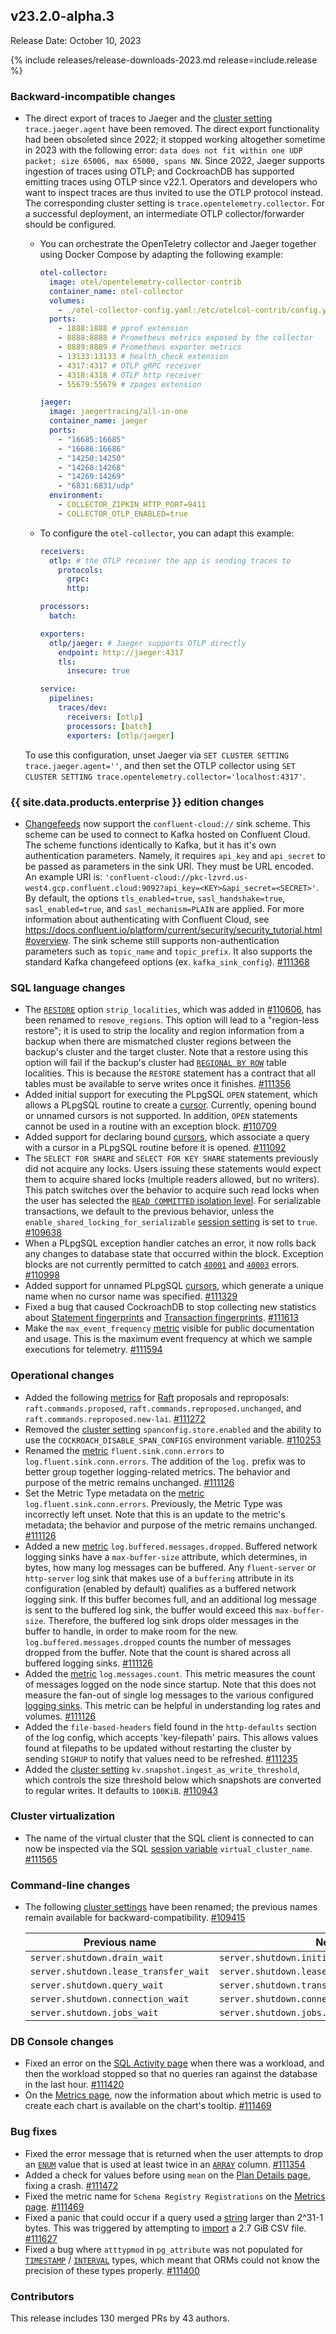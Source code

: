 ## v23.2.0-alpha.3

Release Date: October 10, 2023

{% include releases/release-downloads-2023.md release=include.release %}

<h3 id="v23-2-0-alpha-3-backward-incompatible-changes">Backward-incompatible changes</h3>

- The direct export of traces to Jaeger and the [cluster setting](../v23.2/cluster-settings.html) `trace.jaeger.agent` have been removed. The direct export functionality had been obsoleted since 2022; it stopped working altogether sometime in 2023 with the following error: `data does not fit within one UDP packet; size 65006, max 65000, spans NN`. Since 2022, Jaeger supports ingestion of traces using OTLP; and CockroachDB has supported emitting traces using OTLP since v22.1. Operators and developers who want to inspect traces are thus invited to use the OTLP protocol instead. The corresponding cluster setting is `trace.opentelemetry.collector`. For a successful deployment, an intermediate OTLP collector/forwarder should be configured.
  - You can orchestrate the OpenTeletry collector and Jaeger together using Docker Compose by adapting the following example:

    ~~~ yaml
    otel-collector:
      image: otel/opentelemetry-collector-contrib
      container_name: otel-collector
      volumes:
        - ./otel-collector-config.yaml:/etc/otelcol-contrib/config.yaml
      ports:
        - 1888:1888 # pprof extension
        - 8888:8888 # Prometheus metrics exposed by the collector
        - 8889:8889 # Prometheus exporter metrics
        - 13133:13133 # health_check extension
        - 4317:4317 # OTLP gRPC receiver
        - 4318:4318 # OTLP http receiver
        - 55679:55679 # zpages extension

    jaeger:
      image: jaegertracing/all-in-one
      container_name: jaeger
      ports:
        - "16685:16685"
        - "16686:16686"
        - "14250:14250"
        - "14268:14268"
        - "14269:14269"
        - "6831:6831/udp"
      environment:
        - COLLECTOR_ZIPKIN_HTTP_PORT=9411
        - COLLECTOR_OTLP_ENABLED=true
    ~~~

  - To configure the `otel-collector`, you can adapt this example:

    ~~~ yaml
    receivers:
      otlp: # the OTLP receiver the app is sending traces to
        protocols:
          grpc:
          http:

    processors:
      batch:

    exporters:
      otlp/jaeger: # Jaeger supports OTLP directly
        endpoint: http://jaeger:4317
        tls:
          insecure: true

    service:
      pipelines:
        traces/dev:
          receivers: [otlp]
          processors: [batch]
          exporters: [otlp/jaeger]
    ~~~

  To use this configuration, unset Jaeger via `SET CLUSTER SETTING trace.jaeger.agent=''`, and then set the OTLP collector using `SET CLUSTER SETTING trace.opentelemetry.collector='localhost:4317'`.

<h3 id="v23-2-0-alpha-3-{{-site.data.products.enterprise-}}-edition-changes">{{ site.data.products.enterprise }} edition changes</h3>

- [Changefeeds](../v23.2/create-and-configure-changefeeds.html) now support the `confluent-cloud://` sink scheme. This scheme can be used to connect to Kafka hosted on Confluent Cloud. The scheme functions identically to Kafka, but it has it's own authentication parameters. Namely, it requires `api_key` and `api_secret` to be passed as parameters in the sink URI. They must be URL encoded. An example URI is: `'confluent-cloud://pkc-lzvrd.us-west4.gcp.confluent.cloud:9092?api_key=<KEY>&api_secret=<SECRET>'`. By default, the options `tls_enabled=true`, `sasl_handshake=true`, `sasl_enabled=true`, and `sasl_mechanism=PLAIN` are applied. For more information about authenticating with Confluent Cloud, see https://docs.confluent.io/platform/current/security/security_tutorial.html#overview. The sink scheme still supports non-authentication parameters such as `topic_name` and `topic_prefix`. It also supports the standard Kafka changefeed options (ex. `kafka_sink_config`). [#111368][#111368]

<h3 id="v23-2-0-alpha-3-sql-language-changes">SQL language changes</h3>

- The [`RESTORE`](../v23.2/restore.html) option `strip_localities`, which was added in [#110606](https://github.com/cockroachdb/cockroach/pull/110606), has been renamed to `remove_regions`. This option will lead to a "region-less restore"; it is used to strip the locality and region information from a backup when there are mismatched cluster regions between the backup's cluster and the target cluster. Note that a restore using this option will fail if the backup's cluster had [`REGIONAL BY ROW`](../v23.2/multiregion-overview.html#table-locality) table localities. This is because the `RESTORE` statement has a contract that all tables must be available to serve writes once it finishes. [#111356][#111356]
- Added initial support for executing the PLpgSQL `OPEN` statement, which allows a PLpgSQL routine to create a [cursor](../v23.2/cursors.html). Currently, opening bound or unnamed cursors is not supported. In addition, `OPEN` statements cannot be used in a routine with an exception block. [#110709][#110709]
- Added support for declaring bound [cursors](../v23.2/cursors.html), which associate a query with a cursor in a PLpgSQL routine before it is opened. [#111092][#111092]
- The `SELECT FOR SHARE` and `SELECT FOR KEY SHARE` statements previously did not acquire any locks. Users issuing these statements would expect them to acquire shared locks (multiple readers allowed, but no writers). This patch switches over the behavior to acquire such read locks when the user has selected the [`READ COMMITTED` isolation level](../v23.2/transactions.html#isolation-levels). For serializable transactions, we default to the previous behavior, unless the `enable_shared_locking_for_serializable` [session setting](../v23.2/set-vars.html) is set to `true`. [#109638][#109638]
- When a PLpgSQL exception handler catches an error, it now rolls back any changes to database state that occurred within the block. Exception blocks are not currently permitted to catch [`40001`](../v23.2/common-errors.html#restart-transaction) and [`40003`](../v23.2/common-errors.html#result-is-ambiguous) errors. [#110998][#110998]
- Added support for unnamed PLpgSQL [cursors](../v23.2/cursors.html), which generate a unique name when no cursor name was specified. [#111329][#111329]
- Fixed a bug that caused CockroachDB to stop collecting new statistics about [Statement fingerprints](../v23.2/ui-statements-page.html#statement-fingerprint-page) and [Transaction fingerprints](../v23.2/ui-transactions-page.html). [#111613][#111613]
- Make the `max_event_frequency` [metric](../v23.2/metrics.html) visible for public documentation and usage. This is the maximum event frequency at which we sample executions for telemetry. [#111594][#111594]

<h3 id="v23-2-0-alpha-3-operational-changes">Operational changes</h3>

- Added the following [metrics](../v23.2/metrics.html) for [Raft](../v23.2/architecture/replication-layer.html#raft) proposals and reproposals: `raft.commands.proposed`, `raft.commands.reproposed.unchanged`, and `raft.commands.reproposed.new-lai`. [#111272][#111272]
- Removed the [cluster setting](../v23.2/cluster-settings.html) `spanconfig.store.enabled` and the ability to use the `COCKROACH_DISABLE_SPAN_CONFIGS` environment variable. [#110253][#110253]
- Renamed the [metric](../v23.2/metrics.html) `fluent.sink.conn.errors` to `log.fluent.sink.conn.errors`. The addition of the `log.` prefix was to better group together logging-related metrics. The behavior and purpose of the metric remains unchanged. [#111126][#111126]
- Set the Metric Type metadata on the [metric](../v23.2/metrics.html) `log.fluent.sink.conn.errors`. Previously, the Metric Type was incorrectly left unset. Note that this is an update to the metric's metadata; the behavior and purpose of the metric remains unchanged. [#111126][#111126]
- Added a new [metric](../v23.2/metrics.html) `log.buffered.messages.dropped`. Buffered network logging sinks have a `max-buffer-size` attribute, which determines, in bytes, how many log messages can be buffered. Any `fluent-server` or `http-server` log sink that makes use of a `buffering` attribute in its configuration (enabled by default) qualifies as a buffered network logging sink. If this buffer becomes full, and an additional log message is sent to the buffered log sink, the buffer would exceed this `max-buffer-size`. Therefore, the buffered log sink drops older messages in the buffer to handle, in order to make room for the new. `log.buffered.messages.dropped` counts the number of messages dropped from the buffer. Note that the count is shared across all buffered logging sinks. [#111126][#111126]
- Added the [metric](../v23.2/metrics.html) `log.messages.count`. This metric measures the count of messages logged on the node since startup. Note that this does not measure the fan-out of single log messages to the various configured [logging sinks](../v23.2/configure-logs.html#set-logging-levels). This metric can be helpful in understanding log rates and volumes. [#111126][#111126]
- Added the `file-based-headers` field found in the `http-defaults` section of the log config, which accepts 'key-filepath' pairs. This allows values found at filepaths to be updated without restarting the cluster by sending `SIGHUP` to notify that values need to be refreshed. [#111235][#111235]
- Added the [cluster setting](../v23.2/cluster-settings.html) `kv.snapshot.ingest_as_write_threshold`, which controls the size threshold below which snapshots are converted to regular writes. It defaults to `100KiB`. [#110943][#110943]

<h3 id="v23-2-0-alpha-3-cluster-virtualization">Cluster virtualization</h3>

- The name of the virtual cluster that the SQL client is connected to can now be inspected via the SQL [session variable](../v23.2/set-vars.html) `virtual_cluster_name`. [#111565][#111565]

<h3 id="v23-2-0-alpha-3-command-line-changes">Command-line changes</h3>

- The following [cluster settings](../v23.2/cluster-settings.html) have been renamed; the previous names remain available for backward-compatibility. [#109415][#109415]

    | Previous name                         | New Name                                           |
    |---------------------------------------|----------------------------------------------------|
    | `server.shutdown.drain_wait`          | `server.shutdown.initial_wait`                     |
    | `server.shutdown.lease_transfer_wait` | `server.shutdown.lease_transfer_iteration.timeout` |
    | `server.shutdown.query_wait`          | `server.shutdown.transactions.timeout`             |
    | `server.shutdown.connection_wait`     | `server.shutdown.connections.timeout`              |
    | `server.shutdown.jobs_wait`           | `server.shutdown.jobs.timeout`                     |

<h3 id="v23-2-0-alpha-3-db-console-changes">DB Console changes</h3>

- Fixed an error on the [SQL Activity page](../v23.2/ui-overview.html#sql-activity) when there was a workload, and then the workload stopped so that no queries ran against the database in the last hour. [#111420][#111420]
- On the [Metrics page](../v23.2/ui-overview.html#metrics), now the information about which metric is used to create each chart is available on the chart's tooltip. [#111469][#111469]

<h3 id="v23-2-0-alpha-3-bug-fixes">Bug fixes</h3>

- Fixed the error message that is returned when the user attempts to drop an [`ENUM`](../v23.2/enum.html) value that is used at least twice in an [`ARRAY`](../v23.2/array.html) column. [#111354][#111354]
- Added a check for values before using `mean` on the [Plan Details page](../v23.2/ui-statements-page.html), fixing a crash. [#111472][#111472]
- Fixed the metric name for `Schema Registry Registrations` on the [Metrics page](../v23.2/ui-overview.html#metrics). [#111469][#111469]
- Fixed a panic that could occur if a query used a [string](../v23.2/string.html) larger than 2^31-1 bytes. This was triggered by attempting to [import](../v23.2/import.html) a 2.7 GiB CSV file. [#111627][#111627]
- Fixed a bug where `atttypmod` in `pg_attribute` was not populated for [`TIMESTAMP`](../v23.2/timestamp.html) / [`INTERVAL`](../v23.2/interval.html) types, which meant that ORMs could not know the precision of these types properly. [#111400][#111400]

<div class="release-note-contributors" markdown="1">

<h3 id="v23-2-0-alpha-3-contributors">Contributors</h3>

This release includes 130 merged PRs by 43 authors.

</div>

[#109415]: https://github.com/cockroachdb/cockroach/pull/109415
[#109638]: https://github.com/cockroachdb/cockroach/pull/109638
[#110253]: https://github.com/cockroachdb/cockroach/pull/110253
[#110709]: https://github.com/cockroachdb/cockroach/pull/110709
[#110943]: https://github.com/cockroachdb/cockroach/pull/110943
[#110998]: https://github.com/cockroachdb/cockroach/pull/110998
[#111092]: https://github.com/cockroachdb/cockroach/pull/111092
[#111126]: https://github.com/cockroachdb/cockroach/pull/111126
[#111235]: https://github.com/cockroachdb/cockroach/pull/111235
[#111272]: https://github.com/cockroachdb/cockroach/pull/111272
[#111329]: https://github.com/cockroachdb/cockroach/pull/111329
[#111342]: https://github.com/cockroachdb/cockroach/pull/111342
[#111354]: https://github.com/cockroachdb/cockroach/pull/111354
[#111356]: https://github.com/cockroachdb/cockroach/pull/111356
[#111368]: https://github.com/cockroachdb/cockroach/pull/111368
[#111400]: https://github.com/cockroachdb/cockroach/pull/111400
[#111420]: https://github.com/cockroachdb/cockroach/pull/111420
[#111469]: https://github.com/cockroachdb/cockroach/pull/111469
[#111472]: https://github.com/cockroachdb/cockroach/pull/111472
[#111565]: https://github.com/cockroachdb/cockroach/pull/111565
[#111594]: https://github.com/cockroachdb/cockroach/pull/111594
[#111613]: https://github.com/cockroachdb/cockroach/pull/111613
[#111627]: https://github.com/cockroachdb/cockroach/pull/111627
